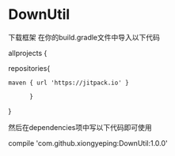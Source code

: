 # DownUtil
下载框架
在你的build.gradle文件中导入以下代码

allprojects {


repositories{

    maven { url 'https://jitpack.io' }
   
          }
          
}
       
       

然后在dependencies项中写以下代码即可使用

compile 'com.github.xiongyeping:DownUtil:1.0.0'
